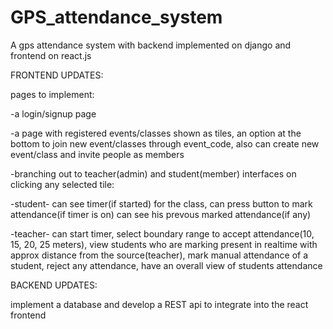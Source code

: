 # GPS_attendance_system
A gps attendance system with backend implemented on django and frontend on react.js


FRONTEND UPDATES:


pages to implement:


-a login/signup page

-a page with registered events/classes shown as tiles, an option at the bottom to join new event/classes through event_code, also can create new event/class and invite people as members

-branching out to teacher(admin) and student(member) interfaces on clicking any selected tile:

 -student- can see timer(if started) for the class, can press button to mark attendance(if timer is on) can see his prevous marked attendance(if any)
 
 -teacher- can start timer, select boundary range to accept attendance(10, 15, 20, 25 meters), view students who are marking present in realtime with approx distance    from the source(teacher), mark manual attendance of a student, reject any attendance, have an overall view of students attendance
 
 
 BACKEND UPDATES:
 
 implement a database and develop a REST api to integrate into the react frontend
